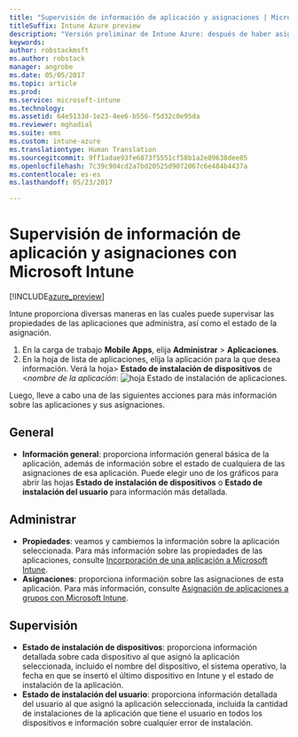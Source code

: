 ```yaml
---
title: "Supervisión de información de aplicación y asignaciones | Microsoft Docs"
titleSuffix: Intune Azure preview
description: "Versión preliminar de Intune Azure: después de haber asignado una aplicación a usuarios o dispositivos, use esta información para que le ayude a supervisar su estado."
keywords: 
author: robstackmsft
ms.author: robstack
manager: angrobe
ms.date: 05/05/2017
ms.topic: article
ms.prod: 
ms.service: microsoft-intune
ms.technology: 
ms.assetid: 64e5133d-1e23-4ee6-b556-f5d32c0e95da
ms.reviewer: mghadial
ms.suite: ems
ms.custom: intune-azure
ms.translationtype: Human Translation
ms.sourcegitcommit: 9ff1adae93fe6873f5551cf58b1a2e89638dee85
ms.openlocfilehash: 7c39c904cd2a7bd20525d9072067c6e484b4437a
ms.contentlocale: es-es
ms.lasthandoff: 05/23/2017

---
```


# <a name="how-to-monitor-app-information-and-assignments-with-microsoft-intune"></a>Supervisión de información de aplicación y asignaciones con Microsoft Intune

[!INCLUDE[azure_preview](./includes/azure_preview.md)]

Intune proporciona diversas maneras en las cuales puede supervisar las propiedades de las aplicaciones que administra, así como el estado de la asignación.

1. En la carga de trabajo **Mobile Apps**, elija **Administrar** > **Aplicaciones**.
2. En la hoja de lista de aplicaciones, elija la aplicación para la que desea información. Verá la hoja> **Estado de instalación de dispositivos** de <*nombre de la aplicación*: ![hoja Estado de instalación de aplicaciones.](./media/monitor-apps.png)

Luego, lleve a cabo una de las siguientes acciones para más información sobre las aplicaciones y sus asignaciones.

## <a name="general"></a>General

- **Información general**: proporciona información general básica de la aplicación, además de información sobre el estado de cualquiera de las asignaciones de esa aplicación. Puede elegir uno de los gráficos para abrir las hojas **Estado de instalación de dispositivos** o **Estado de instalación del usuario** para información más detallada.

## <a name="manage"></a>Administrar

- **Propiedades**: veamos y cambiemos la información sobre la aplicación seleccionada. Para más información sobre las propiedades de las aplicaciones, consulte [Incorporación de una aplicación a Microsoft Intune](apps-add.md).
- **Asignaciones**: proporciona información sobre las asignaciones de esta aplicación. Para más información, consulte [Asignación de aplicaciones a grupos con Microsoft Intune](apps-deploy.md).

## <a name="monitor"></a>Supervisión

- **Estado de instalación de dispositivos**: proporciona información detallada sobre cada dispositivo al que asignó la aplicación seleccionada, incluido el nombre del dispositivo, el sistema operativo, la fecha en que se insertó el último dispositivo en Intune y el estado de instalación de la aplicación.
- **Estado de instalación del usuario**: proporciona información detallada del usuario al que asignó la aplicación seleccionada, incluida la cantidad de instalaciones de la aplicación que tiene el usuario en todos los dispositivos e información sobre cualquier error de instalación.
